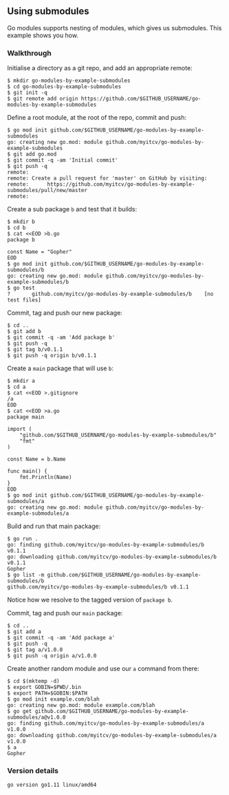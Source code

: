 <!-- __JSON: egrunner script.sh # LONG ONLINE

## Using submodules

Go modules supports nesting of modules, which gives us submodules. This example shows you how.

### Walkthrough

Initialise a directory as a git repo, and add an appropriate remote:


```
{{PrintBlock "setup" -}}
```

Define a root module, at the root of the repo, commit and push:

```
{{PrintBlock "define repo root module" -}}
```

Create a sub package `b` and test that it builds:

```
{{PrintBlock "create package b" -}}
```

Commit, tag and push our new package:

```
{{PrintBlock "commit and tag b" -}}
```

Create a `main` package that will use `b`:

```
{{PrintBlock "create package a" -}}
```

Build and run that main package:

```
{{PrintBlock "run package a" -}}
```

Notice how we resolve to the tagged version of `package b`.


Commit, tag and push our `main` package:


```
{{PrintBlock "commit and tag a" -}}
```

Create another random module and use our `a` command from there:

```
{{PrintBlock "use a" -}}
```

### Version details

```
{{PrintBlockOut "version details" -}}
```

-->

## Using submodules

Go modules supports nesting of modules, which gives us submodules. This example shows you how.

### Walkthrough

Initialise a directory as a git repo, and add an appropriate remote:


```
$ mkdir go-modules-by-example-submodules
$ cd go-modules-by-example-submodules
$ git init -q
$ git remote add origin https://github.com/$GITHUB_USERNAME/go-modules-by-example-submodules
```

Define a root module, at the root of the repo, commit and push:

```
$ go mod init github.com/$GITHUB_USERNAME/go-modules-by-example-submodules
go: creating new go.mod: module github.com/myitcv/go-modules-by-example-submodules
$ git add go.mod
$ git commit -q -am 'Initial commit'
$ git push -q
remote: 
remote: Create a pull request for 'master' on GitHub by visiting:        
remote:      https://github.com/myitcv/go-modules-by-example-submodules/pull/new/master        
remote: 
```

Create a sub package `b` and test that it builds:

```
$ mkdir b
$ cd b
$ cat <<EOD >b.go
package b

const Name = "Gopher"
EOD
$ go mod init github.com/$GITHUB_USERNAME/go-modules-by-example-submodules/b
go: creating new go.mod: module github.com/myitcv/go-modules-by-example-submodules/b
$ go test
?   	github.com/myitcv/go-modules-by-example-submodules/b	[no test files]
```

Commit, tag and push our new package:

```
$ cd ..
$ git add b
$ git commit -q -am 'Add package b'
$ git push -q
$ git tag b/v0.1.1
$ git push -q origin b/v0.1.1
```

Create a `main` package that will use `b`:

```
$ mkdir a
$ cd a
$ cat <<EOD >.gitignore
/a
EOD
$ cat <<EOD >a.go
package main

import (
	"github.com/$GITHUB_USERNAME/go-modules-by-example-submodules/b"
	"fmt"
)

const Name = b.Name

func main() {
	fmt.Println(Name)
}
EOD
$ go mod init github.com/$GITHUB_USERNAME/go-modules-by-example-submodules/a
go: creating new go.mod: module github.com/myitcv/go-modules-by-example-submodules/a
```

Build and run that main package:

```
$ go run .
go: finding github.com/myitcv/go-modules-by-example-submodules/b v0.1.1
go: downloading github.com/myitcv/go-modules-by-example-submodules/b v0.1.1
Gopher
$ go list -m github.com/$GITHUB_USERNAME/go-modules-by-example-submodules/b
github.com/myitcv/go-modules-by-example-submodules/b v0.1.1
```

Notice how we resolve to the tagged version of `package b`.


Commit, tag and push our `main` package:


```
$ cd ..
$ git add a
$ git commit -q -am 'Add package a'
$ git push -q
$ git tag a/v1.0.0
$ git push -q origin a/v1.0.0
```

Create another random module and use our `a` command from there:

```
$ cd $(mktemp -d)
$ export GOBIN=$PWD/.bin
$ export PATH=$GOBIN:$PATH
$ go mod init example.com/blah
go: creating new go.mod: module example.com/blah
$ go get github.com/$GITHUB_USERNAME/go-modules-by-example-submodules/a@v1.0.0
go: finding github.com/myitcv/go-modules-by-example-submodules/a v1.0.0
go: downloading github.com/myitcv/go-modules-by-example-submodules/a v1.0.0
$ a
Gopher
```

### Version details

```
go version go1.11 linux/amd64
```

<!-- END -->
